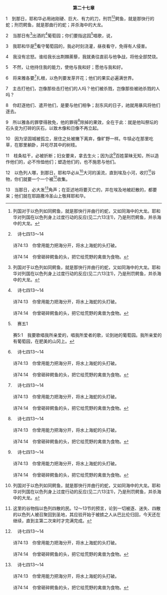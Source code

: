 <p style="text-align:center;font-weight:bold;">第二十七章</p>

1　到那日，耶和华必用祂刚硬、巨大、有力的刀，刑罚[^1][^a]鳄鱼，就是那快行的蛇；刑罚鳄鱼，就是那曲行的蛇；并杀海中的大龙。

[^1]:列国对于以色列如同鳄鱼，就是那快行并曲行的蛇，又如同海中的大龙。耶和华对列国在以色列身上过度行动的反应(见二六13注1)，乃是刑罚鳄鱼，并杀海中的大龙。

[^a]:　诗七四13～14<br><br>诗74:13　你曾用能力把海分开，将水上海蛇的头打破。<br><br>诗74:14　你曾砸碎鳄鱼的头，把它给荒野的禽兽为食物。

2　当那日有[^1]出酒的[^a]葡萄园；你们要指这园[^b]唱歌，说，

[^1]:出酒，有古卷作，令人喜爱。

[^a]:　诗八十8；耶二21；太二一33<br><br>诗80:8　你从埃及挪出一棵葡萄树，赶出外邦人，把这树栽上。<br><br>耶2:21　然而我栽种你是上好的葡萄树，全然是真种子。你怎么向我变为外邦葡萄树的坏枝条呢？<br><br>太21:33　你们听另一个比喻。有一个作家主的人，栽了一个葡萄园，四周围上篱笆，里面挖了一个压酒池，盖了一座楼，租给园户，就往外国去了。

[^b]:　赛五1<br><br>赛5:1　我要歌唱我所亲爱的，唱我所爱者的歌，论到祂的葡萄园。我所亲爱的有葡萄园，在肥美的山冈上。

3　我耶和华是[^a]看守葡萄园的，我必时刻浇灌，昼夜看守，免得有人侵害。

[^a]:　约十五1<br><br>约15:1　我是真葡萄树，我父是栽培的人。

4　我没有忿怒。谁给我长出荆棘蒺藜，我就勇往直前与他争战，将他全部焚烧。

5　不然，让他持住我的能力，使他与我和好；愿他与我和好。

6　将来雅各要[^a]扎根，以色列要发芽开花；他们的果实必遍满世界。

[^a]:　赛三七31；何十四5～6<br><br>赛37:31　犹大家所逃脱余剩的，仍要往下扎根，向上结果。<br><br>何14:5　我必向以色列如甘露，他必如百合花开放，如利巴嫩的树木扎根。<br><br>何14:6　他的枝条必延伸，他的荣华如橄榄树，他的香气如利巴嫩的香柏树。

7　主击打他们，岂像那些击打他们的人吗？他们被杀戮，岂像那些被祂杀戮的人吗？

8　你赶逐他们、遣开他们，是要与他们相争；刮东风的日子，祂就用暴风将他们逐去。

9　所以雅各的罪孽得赦免，他的罪得[^a]除掉的果效，全在于此：就是他叫祭坛的石头变为打碎的灰石，以致木像和日像不再立起。

[^a]:　赛五九20～21；罗十一26～27<br><br>赛59:20　必有一位救赎主来到锡安，来到雅各家中转离过犯的人那里；这是耶和华说的。<br><br>赛59:21　耶和华说，至于我，我与他们所立的约乃是这样：我加在你身上的灵，放在你口中的话，必不离你的口，也不离你后裔与你后裔之后裔的口，从今时直到永远；这是耶和华说的。<br><br>罗11:26　于是以色列全家都要得救，如经上所记：“必有拯救者从锡安出来，祂要从雅各家消除不虔。<br><br>罗11:27　我除去他们罪的时候，这就是我与他们所立的约。”

10　因为坚固城被孤立，居住之处被撇下离弃，像旷野一样。牛犊必在那里吃草，在那里躺卧，并吃尽其中的树枝。

11　枝条枯干，必被折断；妇女要来，拿去生火；因为这[^a]百姓蒙昧无知，所以造作他们的，必不怜恤他们；塑造他们的，也不施恩与他们。

[^a]:　申三二28；赛六9；耶四22；太十三14<br><br>申32:28　因为以色列人是毫无谋算的国民，心里没有聪明。<br><br>赛6:9　祂说，你去对这百姓说，你们听是要听见，却绝不领悟；看是要看见，却绝不晓得。<br><br>耶4:22　耶和华说，我的百姓愚顽，不认识我。他们是愚蠢无知的儿女；他们有智慧行恶，却无知识行善。<br><br>太13:14　在他们身上，应验了以赛亚的申言，说，“你们听是要听见，却绝不领悟；看是要看见，却绝看不透。

12　以色列人哪，到那日，耶和华必从[^1]大河的溪流，直到埃及小河，收打[^2]谷物，你们就要一个一个被[^a]收集。

[^1]:即幼发拉底河。

[^2]:这里的谷物指以色列四散的民。12～13节的预言，论到一切被逐、迷失、四散的以色列人被召聚回到圣地，其应验开始于被掳之人从巴比伦归回，今天还在继续，直到主第二次来时才完满完成。

[^a]:　耶三14；尼一9<br><br>耶3:14　耶和华说，背道的儿女啊，回来吧，因为我是你们的丈夫；并且我必将你们从一城取一人，从一族取两人，将你们带到锡安。<br><br>尼1:9　但你们若归向我，谨守遵行我的诫命，你们被赶散的人，就是在天涯，我也必从那里将他们招聚回来，带到我所选择给我名居住的地方。

13　当那日，必大发[^a]角声；在亚述地将要灭亡的，并在埃及地被赶散的，都要来；他们就在耶路撒冷圣山上敬拜耶和华。

[^a]:　太二四31；参林前十五52<br><br>太24:31　祂要差遣天使，用号筒的大声，将祂的选民从四方，从诸天的这边到诸天的那边，都聚集了来。<br><br>林前15:52　就是在一刹那，眨眼之间，末次号筒的时候；因号筒要响，死人要复活，成为不朽坏的，我们也要改变。


